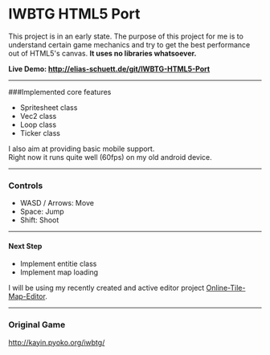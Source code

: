 IWBTG HTML5 Port
================

This project is in an early state.
The purpose of this project for me is to understand certain game mechanics and try to get the best performance out of HTML5's canvas.
**It uses no libraries whatsoever.**  

**Live Demo: http://elias-schuett.de/git/IWBTG-HTML5-Port**

----

###Implemented core features

  * Spritesheet class
  * Vec2 class
  * Loop class
  * Ticker class

I also aim at providing basic mobile support.  
Right now it runs quite well (60fps) on my old android device.  

----

### Controls

  * WASD / Arrows: Move
  * Space: Jump
  * Shift: Shoot

----

#### Next Step

  * Implement entitie class
  * Implement map loading

I will be using my recently created and active editor project [Online-Tile-Map-Editor](https://github.com/elias94xx/Online-Tile-Map-Editor).

----

### Original Game

http://kayin.pyoko.org/iwbtg/
